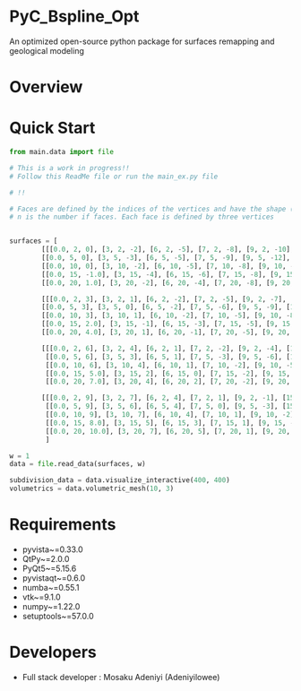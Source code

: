 
# PyC_Bspline_Opt
An optimized open-source python package for surfaces remapping and geological modeling

# Overview


# Quick Start

```python
from main.data import file
```
```python
# This is a work in progress!!
# Follow this ReadMe file or run the main_ex.py file
```
```python
# !!

```

```python
# Faces are defined by the indices of the vertices and have the shape (n,3) for triangular meshes.
# n is the number if faces. Each face is defined by three vertices


surfaces = [
        [[[0.0, 2, 0], [3, 2, -2], [6, 2, -5], [7, 2, -8], [9, 2, -10], [15, 2, -14]],
        [[0.0, 5, 0], [3, 5, -3], [6, 5, -5], [7, 5, -9], [9, 5, -12], [15, 5, -15]],
        [[0.0, 10, 0], [3, 10, -2], [6, 10, -5], [7, 10, -8], [9, 10, -11], [15, 10, -16]],
        [[0.0, 15, -1.0], [3, 15, -4], [6, 15, -6], [7, 15, -8], [9, 15, -11.5], [15, 15, -15]],
        [[0.0, 20, 1.0], [3, 20, -2], [6, 20, -4], [7, 20, -8], [9, 20, -11], [15, 20, -16]]],

        [[[0.0, 2, 3], [3, 2, 1], [6, 2, -2], [7, 2, -5], [9, 2, -7], [15, 2, -11]],
        [[0.0, 5, 3], [3, 5, 0], [6, 5, -2], [7, 5, -6], [9, 5, -9], [15, 5, -12]],
        [[0.0, 10, 3], [3, 10, 1], [6, 10, -2], [7, 10, -5], [9, 10, -8], [15, 10, -13]],
        [[0.0, 15, 2.0], [3, 15, -1], [6, 15, -3], [7, 15, -5], [9, 15, -8.5], [15, 15, -12]],
        [[0.0, 20, 4.0], [3, 20, 1], [6, 20, -1], [7, 20, -5], [9, 20, -8], [15, 20, -13]]],

        [[[0.0, 2, 6], [3, 2, 4], [6, 2, 1], [7, 2, -2], [9, 2, -4], [15, 2, -8]],
         [[0.0, 5, 6], [3, 5, 3], [6, 5, 1], [7, 5, -3], [9, 5, -6], [15, 5, -9]],
         [[0.0, 10, 6], [3, 10, 4], [6, 10, 1], [7, 10, -2], [9, 10, -5], [15, 10, -10]],
         [[0.0, 15, 5.0], [3, 15, 2], [6, 15, 0], [7, 15, -2], [9, 15, -5.5], [15, 15, -9]],
         [[0.0, 20, 7.0], [3, 20, 4], [6, 20, 2], [7, 20, -2], [9, 20, -5], [15, 20, -10]]],

        [[[0.0, 2, 9], [3, 2, 7], [6, 2, 4], [7, 2, 1], [9, 2, -1], [15, 2, -5]],
         [[0.0, 5, 9], [3, 5, 6], [6, 5, 4], [7, 5, 0], [9, 5, -3], [15, 5, -6]],
         [[0.0, 10, 9], [3, 10, 7], [6, 10, 4], [7, 10, 1], [9, 10, -2], [15, 10, -7]],
         [[0.0, 15, 8.0], [3, 15, 5], [6, 15, 3], [7, 15, 1], [9, 15, -2.5], [15, 15, -6]],
         [[0.0, 20, 10.0], [3, 20, 7], [6, 20, 5], [7, 20, 1], [9, 20, -2], [15, 20, -7]]]
         ]
```
```python
w = 1
data = file.read_data(surfaces, w)

subdivision_data = data.visualize_interactive(400, 400)
volumetrics = data.volumetric_mesh(10, 3)
```
# Requirements

- pyvista~=0.33.0
- QtPy~=2.0.0
- PyQt5~=5.15.6
- pyvistaqt~=0.6.0
- numba~=0.55.1
- vtk~=9.1.0
- numpy~=1.22.0
- setuptools~=57.0.0

# Developers
- Full stack developer : Mosaku Adeniyi (Adeniyilowee)